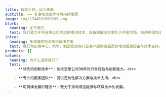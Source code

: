 ```yaml
---
title: 智能引领，动力未来
subtitle: —— 专注电池技术与可持续发展
image: img/1744691099883.png
blurb:
  heading: 关于我们
  text: 我们致力于将宝泉公司先进的电池技术、设备和解决方案引入中国市场。推动中国电池行业的技术进步与可持续发展
intro:
  heading: 多领域的电池技术解决方案
  text: 我们为研发中心、大学、制造商及各行业客户提供高品质的电池组装设备与技术支持。
products: []
values:
  heading: 为什么选择我们？
  text: |-
    - **领先的创新技术**：依托宝泉公司30年的行业经验与创新能力。<br>

    - **专业的服务团队**：提供定制化解决方案与技术支持。<br>

    - **可持续发展的理念**：致力于推动清洁能源与环保技术的发展。
---
```


